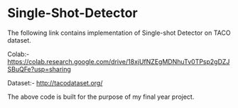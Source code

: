 # Single-Shot-Detector

The following link contains implementation of Single-shot Detector on TACO dataset.

Colab:- https://colab.research.google.com/drive/18xjUfNZEgMDNhuTv0TPsp2gDZJSBuQFe?usp=sharing

Dataset:- http://tacodataset.org/

The above code is built for the purpose of my final year project.
